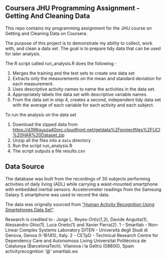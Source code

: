 ## Coursera JHU Programming Assignment - Getting And Cleaning Data
This repo contains my programming assignment for the JHU course on Getting and Cleaning Data on Coursera.

The purpose of this project is to demonstrate my ability to collect, work with, and clean a data set. The goal is to prepare tidy data that can be used for later analysis. 

The R script called run_analysis.R does the following -
1. Merges the training and the test sets to create one data set
2. Extracts only the measurements on the mean and standard deviation for each measurement.
3. Uses descriptive activity names to name the activities in the data set.
4. Appropriately labels the data set with descriptive variable names.
5. From the data set in step 4, creates a second, independent tidy data set with the average of each variable for each activity and each subject.

To run the analysis on the data set
1. Download the zipped data from https://d396qusza40orc.cloudfront.net/getdata%2Fprojectfiles%2FUCI%20HAR%20Dataset.zip
2. Unzip all the files into a ``data`` directory
3. Run the script run_analysis.R
4. The script outputs a file results.csv



## Data Source
The database was built from the recordings of 30 subjects performing activities of daily living (ADL) while carrying a waist-mounted smartphone with embedded inertial sensors.  Accelerometer readings from the Samsung Galaxy S smartphone was used to record the data.

The data was orignally sourced from ["Human Activity Recognition Using Smartphones Data Set"](http://archive.ics.uci.edu/ml/datasets/Human+Activity+Recognition+Using+Smartphones).  

Research is credited to : Jorge L. Reyes-Ortiz(1,2), Davide Anguita(1), Alessandro Ghio(1), Luca Oneto(1) and Xavier Parra(2). 1 - Smartlab - Non-Linear Complex Systems Laboratory DITEN - Università degli Studi di Genova, Genoa (I-16145), Italy. 2 - CETpD - Technical Research Centre for Dependency Care and Autonomous Living Universitat Politècnica de Catalunya (BarcelonaTech). Vilanova i la Geltrú (08800), Spain activityrecognition '@' smartlab.ws


